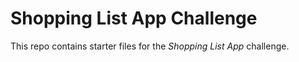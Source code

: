 # Shopping List App Challenge

This repo contains starter files for the *Shopping List App* challenge.


